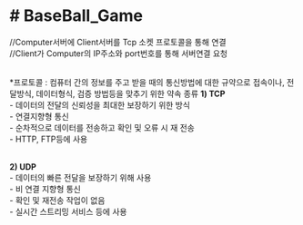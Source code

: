<h1># BaseBall_Game</h1>


//Computer서버에 Client서버를 Tcp 소켓 프로토콜을 통해 연결<br />
//Client가 Computer의 IP주소와 port번호를 통해 서버연결 요청<br /><br />



*프로토콜 : 컴퓨터 간의 정보를 주고 받을 때의 통신방법에 대한 규약으로 접속이나, 전달방식, 데이터형식, 검증 방법등을 맞추기 위한 약속
종류 
<strong>1) TCP</strong> <br /> - 데이터의 전달의 신뢰성을 최대한 보장하기 위한 방식 <br />
        - 연결지향형 통신 <br />
        - 순차적으로 데이터를 전송하고 확인 및 오류 시 재 전송<br />
        - HTTP, FTP등에 사용<br /><br />

<strong>2) UDP</strong><br />  - 데이터의 빠른 전달을 보장하기 위해 사용<br />
        - 비 연결 지향형 통신<br />
        - 확인 및 재전송 작업이 없음<br />
        - 실시간 스트리밍 서비스 등에 사용<br />
